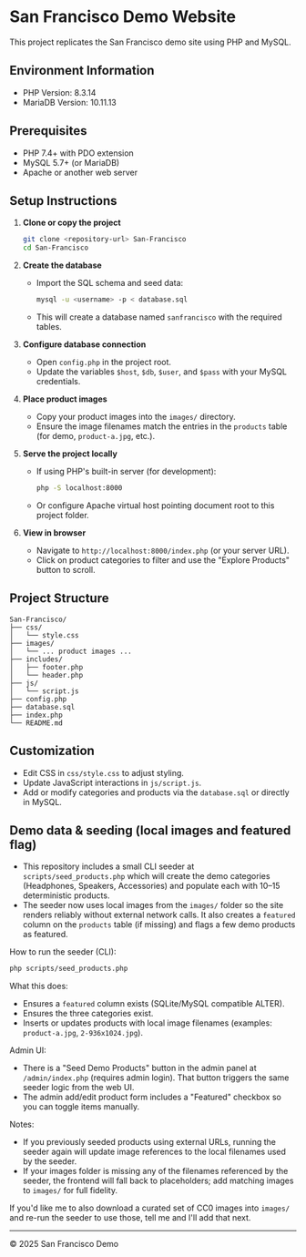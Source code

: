 # San Francisco Demo Website

This project replicates the San Francisco demo site using PHP and MySQL.

## Environment Information

- PHP Version: 8.3.14
- MariaDB Version: 10.11.13

## Prerequisites

- PHP 7.4+ with PDO extension
- MySQL 5.7+ (or MariaDB)
- Apache or another web server

## Setup Instructions

1. **Clone or copy the project**
   ```bash
   git clone <repository-url> San-Francisco
   cd San-Francisco
   ```

2. **Create the database**
   - Import the SQL schema and seed data:
     ```bash
     mysql -u <username> -p < database.sql
     ```
   - This will create a database named `sanfrancisco` with the required tables.

3. **Configure database connection**
   - Open `config.php` in the project root.
   - Update the variables `$host`, `$db`, `$user`, and `$pass` with your MySQL credentials.

4. **Place product images**
   - Copy your product images into the `images/` directory.
   - Ensure the image filenames match the entries in the `products` table (for demo, `product-a.jpg`, etc.).

5. **Serve the project locally**
   - If using PHP's built-in server (for development):
     ```bash
     php -S localhost:8000
     ```
   - Or configure Apache virtual host pointing document root to this project folder.

6. **View in browser**
   - Navigate to `http://localhost:8000/index.php` (or your server URL).
   - Click on product categories to filter and use the "Explore Products" button to scroll.

## Project Structure

```
San-Francisco/
├── css/
│   └── style.css
├── images/
│   └── ... product images ...
├── includes/
│   ├── footer.php
│   └── header.php
├── js/
│   └── script.js
├── config.php
├── database.sql
├── index.php
└── README.md
```

## Customization

- Edit CSS in `css/style.css` to adjust styling.
- Update JavaScript interactions in `js/script.js`.
- Add or modify categories and products via the `database.sql` or directly in MySQL.

## Demo data & seeding (local images and featured flag)

- This repository includes a small CLI seeder at `scripts/seed_products.php` which will create the demo categories (Headphones, Speakers, Accessories) and populate each with 10–15 deterministic products.
- The seeder now uses local images from the `images/` folder so the site renders reliably without external network calls. It also creates a `featured` column on the `products` table (if missing) and flags a few demo products as featured.

How to run the seeder (CLI):

```bash
php scripts/seed_products.php
```

What this does:
- Ensures a `featured` column exists (SQLite/MySQL compatible ALTER).
- Ensures the three categories exist.
- Inserts or updates products with local image filenames (examples: `product-a.jpg`, `2-936x1024.jpg`).

Admin UI:
- There is a "Seed Demo Products" button in the admin panel at `/admin/index.php` (requires admin login). That button triggers the same seeder logic from the web UI.
- The admin add/edit product form includes a "Featured" checkbox so you can toggle items manually.

Notes:
- If you previously seeded products using external URLs, running the seeder again will update image references to the local filenames used by the seeder.
- If your images folder is missing any of the filenames referenced by the seeder, the frontend will fall back to placeholders; add matching images to `images/` for full fidelity.

If you'd like me to also download a curated set of CC0 images into `images/` and re-run the seeder to use those, tell me and I'll add that next.

---

© 2025 San Francisco Demo